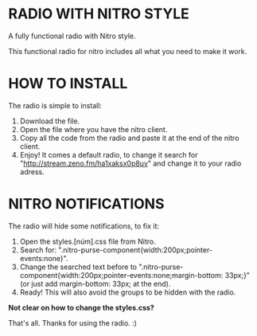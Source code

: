 # RADIO WITH NITRO STYLE
A fully functional radio with Nitro style.

This functional radio for nitro includes all what you need to make it work.

# HOW TO INSTALL
The radio is simple to install:
1. Download the file.
2. Open the file where you have the nitro client.
3. Copy all the code from the radio and paste it at the end of the nitro client.
4. Enjoy!
It comes a default radio, to change it search for "http://stream.zeno.fm/ha1xaksx0p8uv" and change it to your radio adress.

# NITRO NOTIFICATIONS
The radio will hide some notifications, to fix it:
1. Open the styles.[núm].css file from Nitro.
2. Search for: ".nitro-purse-component{width:200px;pointer-events:none}".
3. Change the searched text before to ".nitro-purse-component{width:200px;pointer-events:none;margin-bottom: 33px;}" (or just add margin-bottom: 33px; at the end).
4. Ready!
This will also avoid the groups to be hidden with the radio.

<b>Not clear on how to change the styles.css?</b>

That's all. Thanks for using the radio. :)
